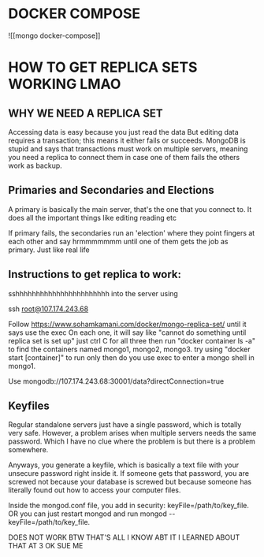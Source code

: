# DOCKER COMPOSE
![[mongo docker-compose]]

# HOW TO GET REPLICA SETS WORKING LMAO
## WHY WE NEED A REPLICA SET
Accessing data is easy because you just read the data
But editing data requires a transaction; this means it either fails or succeeds.
MongoDB is stupid and says that transactions must work on multiple servers, meaning you need a replica to connect them in case one of them fails the others work as backup.

## Primaries and Secondaries and Elections
A primary is basically the main server, that's the one that you connect to. It does all the important things like editing reading etc

If primary fails, the secondaries run an 'election' where they point fingers at each other and say hrmmmmmmm until one of them gets the job as primary. Just like real life

## Instructions to get replica to work:
sshhhhhhhhhhhhhhhhhhhhhhh into the server using

ssh root@107.174.243.68

Follow https://www.sohamkamani.com/docker/mongo-replica-set/ until it says use the exec
On each one, it will say like "cannot do something until replica set is set up" just ctrl C for all three
then run "docker container ls -a" to find the containers named mongo1, mongo2, mongo3.
try using "docker start [container]" to run
only then do you use exec to enter a mongo shell in mongo1.

Use mongodb://107.174.243.68:30001/data?directConnection=true

## Keyfiles
Regular standalone servers just have a single password, which is totally very safe. However, a problem arises when multiple servers needs the same password. Which I have no clue where the problem is but there is a problem somewhere.

Anyways, you generate a keyfile, which is basically a text file with your unsecure password right inside it. If someone gets that password, you are screwed not because your database is screwed but because someone has literally found out how to access your computer files.

Inside the mongod.conf file, you add in security: keyFile=/path/to/key_file. OR you can just restart mongod and run mongod --keyFile=/path/to/key_file.

DOES NOT WORK BTW THAT'S ALL I KNOW ABT IT I LEARNED ABOUT THAT AT 3 OK SUE ME
